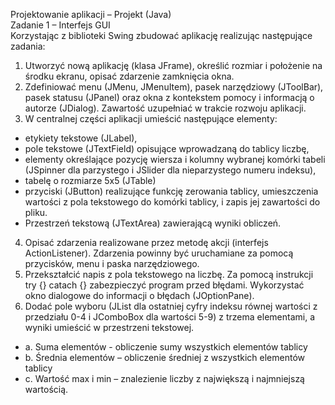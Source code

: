 Projektowanie aplikacji – Projekt (Java)  
Zadanie 1 – Interfejs GUI  
Korzystając  z  biblioteki  Swing  zbudować  aplikację  realizując  następujące
zadania:
1. Utworzyć  nową  aplikację  (klasa  JFrame),  określić  rozmiar  i  położenie  na  środku
   ekranu, opisać zdarzenie zamknięcia okna.
2. Zdefiniować menu (JMenu, JMenuItem), pasek narzędziowy (JToolBar), pasek statusu
   (JPanel) oraz okna z kontekstem pomocy i informacją o autorze (JDialog). Zawartość
   uzupełniać w trakcie rozwoju aplikacji. 
3. W centralnej części aplikacji umieścić następujące elementy:
  - etykiety tekstowe (JLabel),  
  - pole tekstowe (JTextField) opisujące wprowadzaną do tablicy liczbę,  
  - elementy  określające  pozycję  wiersza  i  kolumny  wybranej  komórki  tabeli
  (JSpinner dla parzystego i JSlider dla nieparzystego numeru indeksu),  
  - tabelę o rozmiarze 5x5 (JTable)  
  - przyciski  (JButton)    realizujące  funkcję  zerowania  tablicy,  umieszczenia
  wartości z pola tekstowego do komórki tablicy, i zapis jej zawartości do pliku.
  - Przestrzeń tekstową (JTextArea) zawierającą wyniki obliczeń. 
 4. Opisać zdarzenia realizowane przez metodę akcji (interfejs ActionListener). Zdarzenia
  powinny być uruchamiane za pomocą przycisków, menu i paska narzędziowego. 
5. Przekształcić napis z pola tekstowego na liczbę. Za pomocą instrukcji try {} catach {}
  zabezpieczyć  program  przed  błędami.  Wykorzystać  okno  dialogowe  do  informacji o błędach (JOptionPane).
  6. Dodać pole wyboru (JList dla ostatniej cyfry indeksu równej wartości z przedziału 0-4
    i JComboBox dla wartości 5-9) z trzema elementami, a wyniki umieścić w przestrzeni
    tekstowej.  
- a. Suma elementów - obliczenie sumy wszystkich elementów tablicy 
- b. Średnia elementów – obliczenie średniej z wszystkich elementów tablicy 
- c. Wartość max i min – znalezienie liczby z największą i najmniejszą wartością.  